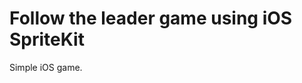 
Follow the leader game using iOS SpriteKit
==========================================

Simple iOS game.



